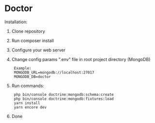 Doctor
======================

Installation:

1. Clone repository

2. Run composer install

3. Configure your web server

4. Change config params ".env" file in root project directory (MongoDB)
        
        Example:
        MONGODB_URL=mongodb://localhost:27017
        MONGODB_DB=doctor 

5. Run commands:
    
        php bin/console doctrine:mongodb:schema:create
        php bin/console doctrine:mongodb:fixtures:load
        yarn install
        yarn encore dev

6. Done